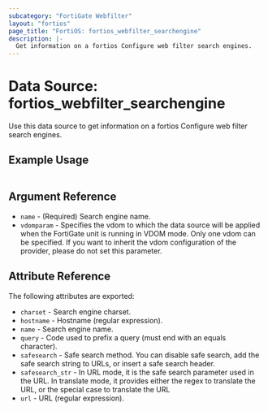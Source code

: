 ```yaml
---
subcategory: "FortiGate Webfilter"
layout: "fortios"
page_title: "FortiOS: fortios_webfilter_searchengine"
description: |-
  Get information on a fortios Configure web filter search engines.
---
```


# Data Source: fortios_webfilter_searchengine
Use this data source to get information on a fortios Configure web filter search engines.


## Example Usage

```hcl

```

## Argument Reference

* `name` - (Required) Search engine name.
* `vdomparam` - Specifies the vdom to which the data source will be applied when the FortiGate unit is running in VDOM mode. Only one vdom can be specified. If you want to inherit the vdom configuration of the provider, please do not set this parameter.

## Attribute Reference

The following attributes are exported:

* `charset` - Search engine charset.
* `hostname` - Hostname (regular expression).
* `name` - Search engine name.
* `query` - Code used to prefix a query (must end with an equals character).
* `safesearch` - Safe search method. You can disable safe search, add the safe search string to URLs, or insert a safe search header.
* `safesearch_str` - In URL mode, it is the safe search parameter used in the URL. In translate mode, it provides either the regex to translate the URL, or the special case to translate the URL
* `url` - URL (regular expression).
